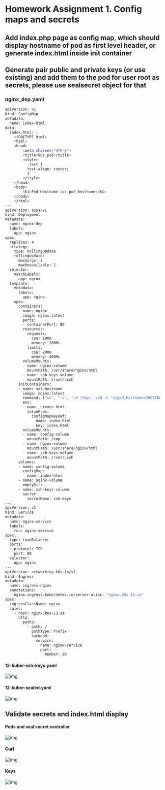 # Homework Assignment 1. Config maps and secrets

## Add index.php page as config map, which should display hostname of pod as first level header, or generate index.html inside init container

## Generate pair public and private keys (or use existing) and add them to the pod for user root as secrets, please use sealsecret object for that

### nginx_dep.yaml

```bash
apiVersion: v1
kind: ConfigMap
metadata:
  name: index-html
data:
  index.html: |
    <!DOCTYPE html>
    <html>
    <head>
        <meta charset="UTF-8">
        <title>k8s_pod</title>
        <style>
          .text {
          text-align: center;
          }
        </style>
    </head>
    <body>
        <h1>Pod Hostname is: pod_hostname</h1>
    </body>
    </html>
---
apiVersion: apps/v1
kind: Deployment
metadata:
  name: nginx-dep
  labels:
    app: nginx
spec:
  replicas: 4
  strategy:
    type: RollingUpdate
    rollingUpdate:
      maxSurge: 2
      maxUnavailable: 2
  selector:
    matchLabels:
      app: nginx
  template:
    metadata:
      labels:
        app: nginx
    spec:
      containers:
      - name: nginx
        image: nginx:latest
        ports:
        - containerPort: 80
        resources:
          requests:
            cpu: 100m
            memory: 200Mi
          limits:
            cpu: 200m
            memory: 400Mi
        volumeMounts:
        - name: nginx-volume
          mountPath: /usr/share/nginx/html
        - name: ssh-keys-volume
          mountPath: /root/.ssh
      initContainers:
      - name: set-hostname
        image: nginx:latest
        command: ["sh", "-c", 'cd /tmp/; sed -e "s/pod_hostname/$HOSTNAME/" /tmp/index.html > /usr/share/nginx/html/index.html']
        env:
        - name: create-html
          valueFrom:
            configMapKeyRef:
              name: index-html
              key: index.html
        volumeMounts:
        - name: config-volume
          mountPath: /tmp
        - name: nginx-volume
          mountPath: /usr/share/nginx/html
        - name: ssh-keys-volume
          mountPath: /root/.ssh
      volumes:
      - name: config-volume
        configMap:
          name: index-html
      - name: nginx-volume
        emptyDir: 
      - name: ssh-keys-volume
        secret:
          secretName: ssh-keys		  
---
apiVersion: v1
kind: Service
metadata:
  name: nginx-service
  labels:
    run: nginx-service
spec:
  type: LoadBalancer
  ports:
  - protocol: TCP
    port: 80
  selector:
    app: nginx
---
apiVersion: networking.k8s.io/v1
kind: Ingress
metadata:
  name: ingress-nginx
  annotations:
    nginx.ingress.kubernetes.io/server-alias: "nginx.k8s-13.sa"
spec:
  ingressClassName: nginx
  rules:
    - host: nginx.k8s-13.sa
      http:
        paths:
          - path: /
            pathType: Prefix
            backend:
              service:
                name: nginx-service
                port:
                  number: 80
```

#### 12-kuber-ssh-keys.yaml
![img](img/04_keys_yaml_1.PNG )

#### 12-kuber-sealed.yaml
![img](img/05_keys_yaml_2.PNG)

## Validate secrets and index.html display

#### Pods and seal secret controller
![img](img/02_pods.PNG)

#### Curl
![img](img/01_curl.PNG)

#### Keys
![img](img/03_keys.PNG)